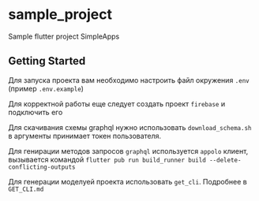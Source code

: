 # sample_project

Sample flutter project SimpleApps

## Getting Started

Для запуска проекта вам необходимо настроить файл окружения `.env` (пример `.env.example`)

Для корректной работы еще следует создать проект `firebase` и подключить его

Для скачивания схемы graphql нужно использовать `download_schema.sh` в аргументы принимает токен пользователя.

Для генирации методов запросов `graphql` используется `appolo` клиент, вызывается командой `flutter pub run build_runner build --delete-conflicting-outputs`

Для генерации моделуей проекта использовать `get_cli`. Подробнее в `GET_CLI.md`
